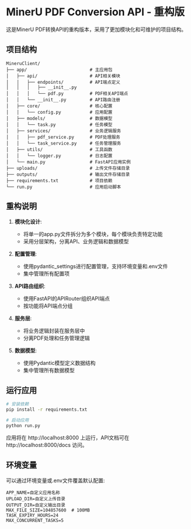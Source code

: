 # MinerU PDF Conversion API - 重构版

这是MinerU PDF转换API的重构版本，采用了更加模块化和可维护的项目结构。

## 项目结构

```
MineruClient/
├── app/                        # 主应用包
│   ├── api/                    # API相关模块
│   │   ├── endpoints/          # API端点定义
│   │   │   ├── __init__.py
│   │   │   └── pdf.py          # PDF相关API端点
│   │   └── __init__.py         # API路由注册
│   ├── core/                   # 核心配置
│   │   └── config.py           # 应用配置
│   ├── models/                 # 数据模型
│   │   └── task.py             # 任务模型
│   ├── services/               # 业务逻辑服务
│   │   ├── pdf_service.py      # PDF处理服务
│   │   └── task_service.py     # 任务管理服务
│   ├── utils/                  # 工具函数
│   │   └── logger.py           # 日志配置
│   └── main.py                 # FastAPI应用实例
├── uploads/                    # 上传文件存储目录
├── outputs/                    # 输出文件存储目录
├── requirements.txt            # 项目依赖
└── run.py                      # 应用启动脚本
```

## 重构说明

1. **模块化设计**:
   - 将单一的app.py文件拆分为多个模块，每个模块负责特定功能
   - 采用分层架构，分离API、业务逻辑和数据模型

2. **配置管理**:
   - 使用pydantic_settings进行配置管理，支持环境变量和.env文件
   - 集中管理所有配置项

3. **API路由组织**:
   - 使用FastAPI的APIRouter组织API端点
   - 按功能将API端点分组

4. **服务层**:
   - 将业务逻辑封装在服务层中
   - 分离PDF处理和任务管理逻辑

5. **数据模型**:
   - 使用Pydantic模型定义数据结构
   - 集中管理所有数据模型

## 运行应用

```bash
# 安装依赖
pip install -r requirements.txt

# 启动应用
python run.py
```

应用将在 http://localhost:8000 上运行，API文档可在 http://localhost:8000/docs 访问。

## 环境变量

可以通过环境变量或.env文件覆盖默认配置:

```
APP_NAME=自定义应用名称
UPLOAD_DIR=自定义上传目录
OUTPUT_DIR=自定义输出目录
MAX_FILE_SIZE=104857600  # 100MB
TASK_EXPIRY_HOURS=24
MAX_CONCURRENT_TASKS=5
``` 